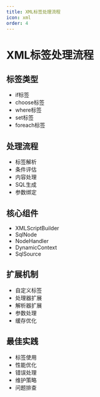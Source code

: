 ```yaml
---
title: XML标签处理流程
icon: xml
order: 4
---
```


# XML标签处理流程

## 标签类型
- if标签
- choose标签
- where标签
- set标签
- foreach标签

## 处理流程
- 标签解析
- 条件评估
- 内容处理
- SQL生成
- 参数绑定

## 核心组件
- XMLScriptBuilder
- SqlNode
- NodeHandler
- DynamicContext
- SqlSource

## 扩展机制
- 自定义标签
- 处理器扩展
- 解析器扩展
- 参数处理
- 缓存优化

## 最佳实践
- 标签使用
- 性能优化
- 错误处理
- 维护策略
- 问题排查
